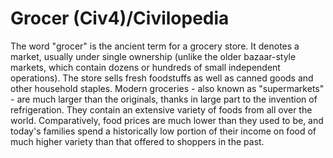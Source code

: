 # Grocer (Civ4)/Civilopedia

The word "grocer" is the ancient term for a grocery store. It denotes a market, usually under single ownership (unlike the older bazaar-style markets, which contain dozens or hundreds of small independent operations). The store sells fresh foodstuffs as well as canned goods and other household staples. 
Modern groceries - also known as "supermarkets" - are much larger than the originals, thanks in large part to the invention of refrigeration. They contain an extensive variety of foods from all over the world. Comparatively, food prices are much lower than they used to be, and today's families spend a historically low portion of their income on food of much higher variety than that offered to shoppers in the past.